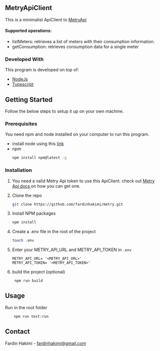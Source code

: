 
<!-- ABOUT THE PROJECT -->
## MetryApiClient

This is a minimalist ApiClient to [MetryApi](https://metry.docs.apiary.io/#)

#### Supported operations:

* listMeters: retrieves a list of meters with their consumption information.
* getConsumption: retrieves consumption data for a single meter


### Developed With

This program is developed on top of:

* [NodeJs](https://nodejs.org/en/)
* [Typescript](https://www.typescriptlang.org/)

## Getting Started
Follow the below steps to setup it up on your own machine.

### Prerequisites

You need npm and node installed on your computer to run this program.

* install node using this [link](https://nodejs.org/en/)
* npm
  ```sh
  npm install npm@latest -g
  ```

### Installation

1. You need a valid Metry Api token to use this ApiClient. check out [Metry Api docs ](https://metry.docs.apiary.io/#) on how you can get one.

2. Clone the repo
   ```sh
   git clone https://github.com/fardinhakimi/metry.git
   ```
3. Install NPM packages
   ```sh
   npm install
   ```
4. Create a .env file in the root of the project
    ```sh
    touch .env
    ```
4. Enter your METRY_API_URL and METRY_API_TOKEN in `.env`
   ```JS
   METRY_API_URL= '<METRY_API_URL>'
   METRY_API_TOKEN= '<METRY_API_TOKEN>'
   ```
4. build the project (optional)
   ```sh
    npm run build
   ```

## Usage

Run in the root folder
```sh
    npm run test:run
```

## Contact

Fardin Hakimi - fardinhakimi@gmail.com


